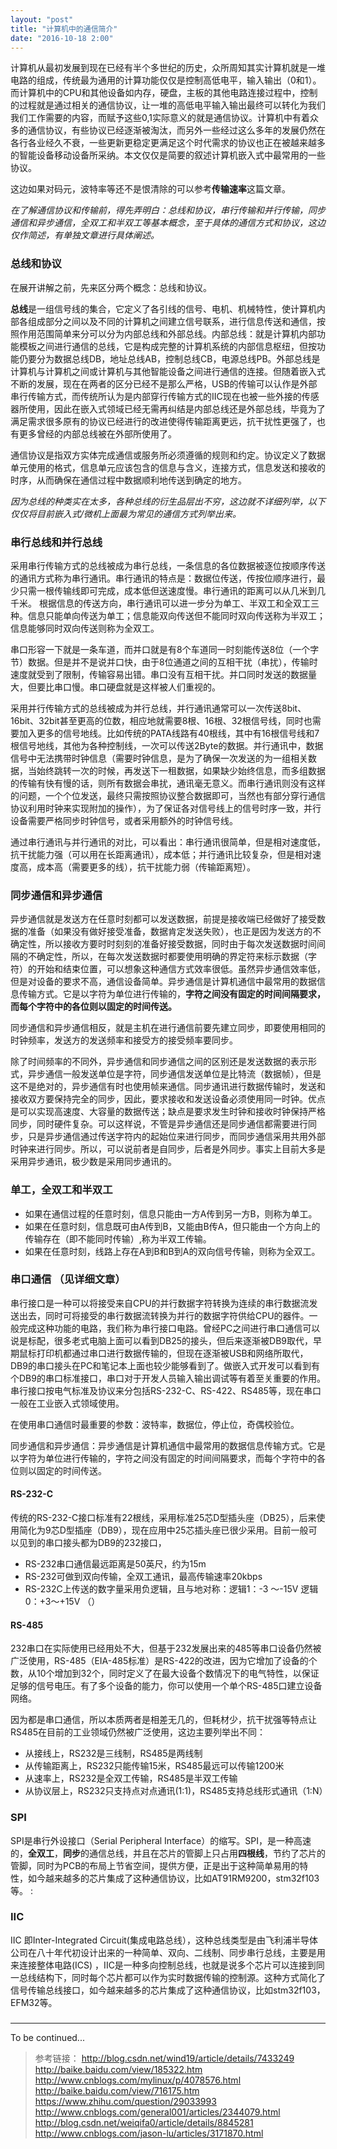 ```yaml
---
layout: "post"
title: "计算机中的通信简介"
date: "2016-10-18 2:00"
---
```


计算机从最初发展到现在已经有半个多世纪的历史，众所周知其实计算机就是一堆电路的组成，传统最为通用的计算功能仅仅是控制高低电平，输入输出（0和1）。而计算机中的CPU和其他设备如内存，硬盘，主板的其他电路连接过程中，控制的过程就是通过相关的通信协议，让一堆的高低电平输入输出最终可以转化为我们我们工作需要的内容，而赋予这些0,1实际意义的就是通信协议。计算机中有着众多的通信协议，有些协议已经逐渐被淘汰，而另外一些经过这么多年的发展仍然在各行各业经久不衰，一些更新更稳定更满足这个时代需求的协议也正在被越来越多的智能设备移动设备所采纳。本文仅仅是简要的叙述计算机嵌入式中最常用的一些协议。

这边如果对码元，波特率等还不是恨清除的可以参考**传输速率**这篇文章。

*在了解通信协议和传输前，得先弄明白：总线和协议，串行传输和并行传输，同步通信和异步通信，全双工和半双工等基本概念，至于具体的通信方式和协议，这边仅作简述，有单独文章进行具体阐述。*

### 总线和协议  

在展开讲解之前，先来区分两个概念：总线和协议。

**总线**是一组信号线的集合，它定义了各引线的信号、电机、机械特性，使计算机内部各组成部分之间以及不同的计算机之间建立信号联系，进行信息传送和通信，按照作用范围简单来分可以分为内部总线和外部总线。内部总线：就是计算机内部功能模板之间进行通信的总线，它是构成完整的计算机系统的内部信息枢纽，但按功能仍要分为数据总线DB，地址总线AB，控制总线CB，电源总线PB。外部总线是计算机与计算机之间或计算机与其他智能设备之间进行通信的连接。但随着嵌入式不断的发展，现在在两者的区分已经不是那么严格，USB的传输可以认作是外部串行传输方式，而传统所认为是内部穿行传输方式的IIC现在也被一些外接的传感器所使用，因此在嵌入式领域已经无需再纠结是内部总线还是外部总线，毕竟为了满足需求很多原有的协议已经进行的改进使得传输距离更远，抗干扰性更强了，也有更多曾经的内部总线被在外部所使用了。

通信协议是指双方实体完成通信或服务所必须遵循的规则和约定。协议定义了数据单元使用的格式，信息单元应该包含的信息与含义，连接方式，信息发送和接收的时序，从而确保在通信过程中数据顺利地传送到确定的地方。

*因为总线的种类实在太多，各种总线的衍生品层出不穷，这边就不详细列举，以下仅仅将目前嵌入式/微机上面最为常见的通信方式列举出来。*


<!-- more -->


### 串行总线和并行总线

采用串行传输方式的总线被成为串行总线，一条信息的各位数据被逐位按顺序传送的通讯方式称为串行通讯。串行通讯的特点是：数据位传送，传按位顺序进行，最少只需一根传输线即可完成，成本低但送速度慢。串行通讯的距离可以从几米到几千米。 根据信息的传送方向，串行通讯可以进一步分为单工、半双工和全双工三种。信息只能单向传送为单工；信息能双向传送但不能同时双向传送称为半双工；信息能够同时双向传送则称为全双工。

串口形容一下就是一条车道，而并口就是有8个车道同一时刻能传送8位（一个字节）数据。但是并不是说并口快，由于8位通道之间的互相干扰（串扰），传输时速度就受到了限制，传输容易出错。串口没有互相干扰。并口同时发送的数据量大，但要比串口慢。串口硬盘就是这样被人们重视的。

采用并行传输方式的总线被成为并行总线，并行通讯通常可以一次传送8bit、16bit、32bit甚至更高的位数，相应地就需要8根、16根、32根信号线，同时也需要加入更多的信号地线。比如传统的PATA线路有40根线，其中有16根信号线和7根信号地线，其他为各种控制线，一次可以传送2Byte的数据。并行通讯中，数据信号中无法携带时钟信息（需要时钟信息，是为了确保一次发送的为一组相关数据，当始终跳转一次的时候，再发送下一租数据，如果缺少始终信息，而多组数据的传输有快有慢的话，则所有数据会串扰，通讯毫无意义。而串行通讯则没有这样的问题，一个个位发送，最终只需按照协议整合数据即可，当然也有部分穿行通信协议利用时钟来实现附加的操作），为了保证各对信号线上的信号时序一致，并行设备需要严格同步时钟信号，或者采用额外的时钟信号线。


通过串行通讯与并行通讯的对比，可以看出：串行通讯很简单，但是相对速度低，抗干扰能力强（可以用在长距离通讯），成本低；并行通讯比较复杂，但是相对速度高，成本高（需要更多的线），抗干扰能力弱（传输距离短）。

### 同步通信和异步通信

异步通信就是发送方在任意时刻都可以发送数据，前提是接收端已经做好了接受数据的准备（如果没有做好接受准备，数据肯定发送失败），也正是因为发送方的不确定性，所以接收方要时时刻刻的准备好接受数据，同时由于每次发送数据时间间隔的不确定性，所以，在每次发送数据时都要使用明确的界定符来标示数据（字符）的开始和结束位置，可以想象这种通信方式效率很低。虽然异步通信效率低，但是对设备的要求不高，通信设备简单。异步通信是计算机通信中最常用的数据信息传输方式。它是以字符为单位进行传输的，**字符之间没有固定的时间间隔要求，而每个字符中的各位则以固定的时间传送。**

同步通信和异步通信相反，就是主机在进行通信前要先建立同步，即要使用相同的时钟频率，发送方的发送频率和接受方的接受频率要同步。

除了时间频率的不同外，异步通信和同步通信之间的区别还是发送数据的表示形式，异步通信一般发送单位是字符，同步通信发送单位是比特流（数据帧），但是这不是绝对的，异步通信有时也使用帧来通信。同步通讯进行数据传输时，发送和接收双方要保持完全的同步，因此，要求接收和发送设备必须使用同一时钟。优点是可以实现高速度、大容量的数据传送；缺点是要求发生时钟和接收时钟保持严格同步，同时硬件复杂。可以这样说，不管是异步通信还是同步通信都需要进行同步，只是异步通信通过传送字符内的起始位来进行同步，而同步通信采用共用外部时钟来进行同步。所以，可以说前者是自同步，后者是外同步。事实上目前大多是采用异步通讯，极少数是采用同步通讯的。

### 单工，全双工和半双工

- 如果在通信过程的任意时刻，信息只能由一方A传到另一方B，则称为单工。
- 如果在任意时刻，信息既可由A传到B，又能由B传A，但只能由一个方向上的传输存在（即不能同时传输）,称为半双工传输。
- 如果在任意时刻，线路上存在A到B和B到A的双向信号传输，则称为全双工。




### 串口通信 （见详细文章）

串行接口是一种可以将接受来自CPU的并行数据字符转换为连续的串行数据流发送出去，同时可将接受的串行数据流转换为并行的数据字符供给CPU的器件。一般完成这种功能的电路，我们称为串行接口电路。曾经PC之间进行串口通信可以说是标配，很多老式电脑上面可以看到DB25的接头，但后来逐渐被DB9取代，早期鼠标打印机都通过串口进行数据传输的，但现在逐渐被USB和网络所取代，DB9的串口接头在PC和笔记本上面也较少能够看到了。做嵌入式开发可以看到有个DB9的串口标准接口，串口对于开发人员输入输出调试等有着至关重要的作用。串行接口按电气标准及协议来分包括RS-232-C、RS-422、RS485等，现在串口一般在工业嵌入式领域使用。

在使用串口通信时最重要的参数：波特率，数据位，停止位，奇偶校验位。

同步通信和异步通信：异步通信是计算机通信中最常用的数据信息传输方式。它是以字符为单位进行传输的，字符之间没有固定的时间间隔要求，而每个字符中的各位则以固定的时间传送。

#### RS-232-C

传统的RS-232-C接口标准有22根线，采用标准25芯D型插头座（DB25），后来使用简化为9芯D型插座（DB9），现在应用中25芯插头座已很少采用。目前一般可以见到的串口接头都为DB9的232接口，

- RS-232串口通信最远距离是50英尺，约为15m
- RS-232可做到双向传输，全双工通讯，最高传输速率20kbps
- RS-232C上传送的数字量采用负逻辑，且与地对称：逻辑1：-3 ～-15V  逻辑0：+3～+15V （）

#### RS-485

232串口在实际使用已经用处不大，但基于232发展出来的485等串口设备仍然被广泛使用，RS-485（EIA-485标准）是RS-422的改进，因为它增加了设备的个数，从10个增加到32个，同时定义了在最大设备个数情况下的电气特性，以保证足够的信号电压。有了多个设备的能力，你可以使用一个单个RS-485口建立设备网络。

因为都是串口通信，所以本质两者是相差无几的，但耗材少，抗干扰强等特点让RS485在目前的工业领域仍然被广泛使用，这边主要列举出不同：

- 从接线上，RS232是三线制，RS485是两线制
- 从传输距离上，RS232只能传输15米，RS485最远可以传输1200米
- 从速率上，RS232是全双工传输，RS485是半双工传输
- 从协议层上，RS232只支持点对点通讯(1:1)，RS485支持总线形式通讯（1:N）




### SPI

SPI是串行外设接口（Serial Peripheral Interface）的缩写。SPI，是一种高速的，**全双工**，**同步**的通信总线，并且在芯片的管脚上只占用**四根线**，节约了芯片的管脚，同时为PCB的布局上节省空间，提供方便，正是出于这种简单易用的特性，如今越来越多的芯片集成了这种通信协议，比如AT91RM9200，stm32f103等。
:






### IIC

IIC 即Inter-Integrated Circuit(集成电路总线），这种总线类型是由飞利浦半导体公司在八十年代初设计出来的一种简单、双向、二线制、同步串行总线，主要是用来连接整体电路(ICS) ，IIC是一种多向控制总线，也就是说多个芯片可以连接到同一总线结构下，同时每个芯片都可以作为实时数据传输的控制源。这种方式简化了信号传输总线接口，如今越来越多的芯片集成了这种通信协议，比如stm32f103，EFM32等。




### 


***

To be continued...


> 参考链接：
> http://blog.csdn.net/wind19/article/details/7433249
> http://baike.baidu.com/view/185322.htm
> http://www.cnblogs.com/mylinux/p/4078576.html
> http://baike.baidu.com/view/716175.htm
> https://www.zhihu.com/question/29033993
> http://www.cnblogs.com/general001/articles/2344079.html
> http://blog.csdn.net/weiqifa0/article/details/8845281
> http://www.cnblogs.com/jason-lu/articles/3171870.html
